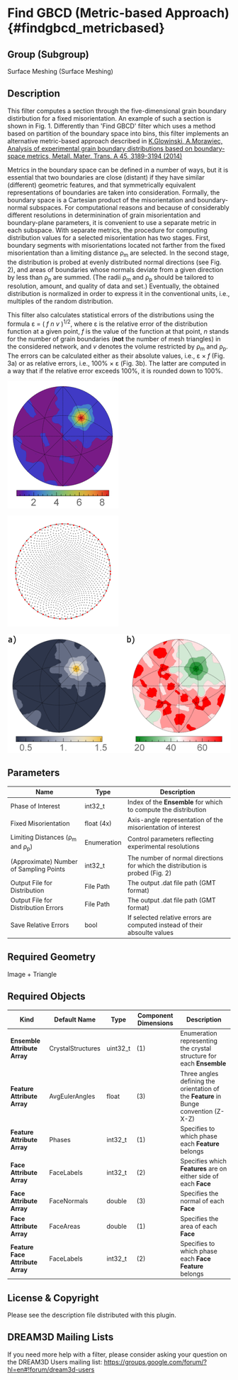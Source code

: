Find GBCD (Metric-based Approach) {#findgbcd_metricbased}
=============

## Group (Subgroup) ##
Surface Meshing (Surface Meshing)

## Description ##

This filter computes a section through the five-dimensional grain boundary distirbution for a fixed misorientation.
An example of such a section is shown in Fig. 1.
Differently than 'Find GBCD' filter which uses a method based on partition of the boundary space into bins,
this filter implements an alternative metric-based approach described in
[K.Glowinski, A.Morawiec, Analysis of experimental grain boundary distributions based on boundary-space metrics, Metall. Mater. Trans. A 45, 3189-3194 (2014)](http://link.springer.com/article/10.1007%2Fs11661-014-2325-y)

Metrics in the boundary space can be defined
in a number of ways, but it is essential that two
boundaries are close (distant) if they have similar
(different) geometric features, and that symmetrically
equivalent representations of boundaries are taken into
consideration. 
Formally, the boundary space is a Cartesian product of the misorientation and boundary-normal subspaces. 
For computational reasons and because of considerably different resolutions
in determinination of grain misorientation and boundary-plane parameters, it is convenient to use a
separate metric in each subspace. 
With separate metrics, the procedure for computing distribution values
for a selected misorientation has two stages.
First, boundary segments with misorientations located not farther
from the fixed misorientation than a limiting distance &rho;<sub>m</sub> 
are selected. In the second stage, the distribution is
probed at evenly distributed normal directions (see Fig. 2), and areas of boundaries whose normals deviate from a
given direction by less than &rho;<sub>p</sub> 
are summed. (The radii &rho;<sub>m</sub> and &rho;<sub>p</sub> should be tailored to resolution,
amount, and quality of data and set.)
Eventually, the obtained distribution is normalized in order to
express it in the conventional units, i.e., multiples of the random distribution. 

This filter also calculates statistical errors of the distributions using the formula
&epsilon; = ( *f* *n* *v* )<sup>1/2</sup>, where &epsilon;
is the relative error of the
distribution function at a given point, *f* is the value of the function at that point,
*n* stands for the number
of grain boundaries (**not** the number of mesh triangles)
in the considered network, and *v* denotes the volume restricted by &rho;<sub>m</sub> and &rho;<sub>p</sub>.
The errors can be calculated either as their absolute values, 
i.e., &epsilon; &times; *f* (Fig. 3a) or as relative errors, i.e., 100% &times; &epsilon; (Fig. 3b).
The latter are computed in a way that if the relative error exceeds 100%, it is rounded down to 100%.





![Fig. 1: Section for the 17.9 deg./[111] misorientation through the grain boundary distribution obtained using this filter for Small IN100 data set. Units are multiples of random distribution (MRDs).](FindGBCD_MetricBased_dist.png)





![Fig. 2: End-points (drawn in stereographic projection) of sampling directions used for probing distribution values; the number of points here is about 1500. Additionally, distributions are probed at points lying at the equator (marked with red); this is helpful for some plotting software.](FindGBCD_MetricBased_samplpts.png)





![Fig. 3: (a) Errors (absolute values of one standard deviation) corresponding to the distribution shown in Fig. 1. Levels are given in MRDs. (b) Relative errors (given in %) of the distribution from Fig. 1.](FindGBCD_MetricBased_err2.png)





## Parameters ##
| Name | Type | Description |
|------|------|-------------|
| Phase of Interest | int32_t | Index of the **Ensemble** for which to compute the distribution |
| Fixed Misorientation | float (4x) | Axis-angle representation of the misorientation of interest |
| Limiting Distances (&rho;<sub>m</sub> and &rho;<sub>p</sub>) | Enumeration | Control parameters reflecting experimental resolutions |
| (Approximate) Number of Sampling Points | int32_t | The number of normal directions for which the distribution is probed (Fig. 2) |
| Output File for Distribution | File Path | The output .dat file path (GMT format) |
| Output File for Distribution Errors  | File Path | The output .dat file path (GMT format) |
| Save Relative Errors | bool | If selected relative errors are computed instead of their absoulte values |


## Required Geometry ##
Image + Triangle


## Required Objects ##
| Kind | Default Name | Type | Component Dimensions | Description |
|-------|--------------|-------------|---------|-----|
| **Ensemble Attribute Array** | CrystalStructures | uint32_t | (1) | Enumeration representing the crystal structure for each **Ensemble** |
| **Feature Attribute Array** | AvgEulerAngles | float | (3) | Three angles defining the orientation of the **Feature** in Bunge convention (Z-X-Z) |
| **Feature Attribute Array** | Phases | int32_t | (1) | Specifies to which phase each **Feature** belongs |
| **Face Attribute Array** | FaceLabels | int32_t | (2) | Specifies which **Features** are on either side of each **Face** |
| **Face Attribute Array**  | FaceNormals | double | (3) | Specifies the normal of each **Face** |
| **Face Attribute Array**  | FaceAreas | double | (1) | Specifies the area of each **Face** |
| **Feature Face Attribute Array**  | FaceLabels | int32_t | (2) | Specifies to which phase each **Face Feature** belongs |




## License & Copyright ##

Please see the description file distributed with this plugin.

## DREAM3D Mailing Lists ##

If you need more help with a filter, please consider asking your question on the DREAM3D Users mailing list:
https://groups.google.com/forum/?hl=en#!forum/dream3d-users
